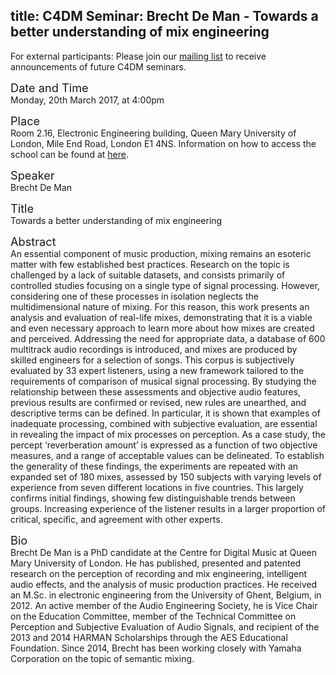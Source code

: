 title: C4DM Seminar: Brecht De Man - Towards a better understanding of mix engineering
-----------------

<p>For external participants: Please join our <a href="/seminars.html">mailing list</a> to receive announcements of future C4DM seminars.</p>


<span style="font-size: 130%;">Date and Time</span></br>
Monday, 20th March 2017, at 4:00pm

<span style="font-size: 130%;">Place</span></br>
Room 2.16, Electronic Engineering building, Queen Mary University of London, Mile End Road, London E1 4NS. Information on how to access the school can be found at <a href="http://www.eecs.qmul.ac.uk/contact-us/">here</a>.

<span style="font-size: 130%;">Speaker</span></br>
Brecht De Man

<span style="font-size: 130%;">Title</span></br>
Towards a better understanding of mix engineering

<span style="font-size: 130%;">Abstract</span></br>
An essential component of music production, mixing remains an esoteric matter with few established best practices. Research on the topic is challenged by a lack of suitable datasets, and consists primarily of controlled studies focusing on a single type of signal processing. However, considering one of these processes in isolation neglects the multidimensional nature of mixing. For this reason, this work presents an analysis and evaluation of real-life mixes, demonstrating that it is a viable and even necessary approach to learn more about how mixes are created and perceived.
Addressing the need for appropriate data, a database of 600 multitrack audio recordings is introduced, and mixes are produced by skilled engineers for a selection of songs. This corpus is subjectively evaluated by 33 expert listeners, using a new framework tailored to the requirements of comparison of musical signal processing.
By studying the relationship between these assessments and objective audio features, previous results are confirmed or revised, new rules are unearthed, and descriptive terms can be defined. In particular, it is shown that examples of inadequate processing, combined with subjective evaluation, are essential in revealing the impact of mix processes on perception. As a case study, the percept ‘reverberation amount’ is expressed as a function of two objective measures, and a range of acceptable values can be delineated.
To establish the generality of these findings, the experiments are repeated with an expanded set of 180 mixes, assessed by 150 subjects with varying levels of experience from seven different locations in five countries. This largely confirms initial findings, showing few distinguishable trends between groups. Increasing experience of the listener results in a larger proportion of critical, specific, and agreement with other experts.

<span style="font-size: 130%;">Bio</span></br>
Brecht De Man is a PhD candidate at the Centre for Digital Music at Queen Mary University of London. He has published, presented and patented research on the perception of recording and mix engineering, intelligent audio effects, and the analysis of music production practices. He received an M.Sc. in electronic engineering from the University of Ghent, Belgium, in 2012. An active member of the Audio Engineering Society, he is Vice Chair on the Education Committee, member of the Technical Committee on Perception and Subjective Evaluation of Audio Signals, and recipient of the 2013 and 2014 HARMAN Scholarships through the AES Educational Foundation. Since 2014, Brecht has been working closely with Yamaha Corporation on the topic of semantic mixing.

